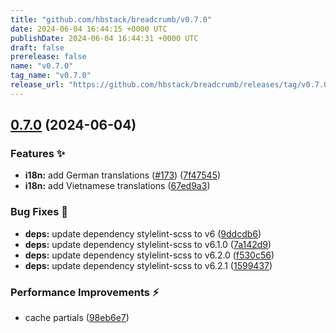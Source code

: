 ```yaml
---
title: "github.com/hbstack/breadcrumb/v0.7.0"
date: 2024-06-04 16:44:15 +0000 UTC
publishDate: 2024-06-04 16:44:31 +0000 UTC
draft: false
prerelease: false
name: "v0.7.0"
tag_name: "v0.7.0"
release_url: "https://github.com/hbstack/breadcrumb/releases/tag/v0.7.0"
---
```


## [0.7.0](https://github.com/hbstack/breadcrumb/compare/v0.6.0...v0.7.0) (2024-06-04)


### Features ✨

* **i18n:** add German translations ([#173](https://github.com/hbstack/breadcrumb/issues/173)) ([7f47545](https://github.com/hbstack/breadcrumb/commit/7f47545f1ddaee964a0431c213891651e4167883))
* **i18n:** add Vietnamese translations ([67ed9a3](https://github.com/hbstack/breadcrumb/commit/67ed9a388ecde98ee05868e85f9b15d1133ae091))


### Bug Fixes 🐞

* **deps:** update dependency stylelint-scss to v6 ([9ddcdb6](https://github.com/hbstack/breadcrumb/commit/9ddcdb68f4c3aea36c1660837c0cd624c2b603d6))
* **deps:** update dependency stylelint-scss to v6.1.0 ([7a142d9](https://github.com/hbstack/breadcrumb/commit/7a142d949c4cef0b9a35c15398d178c1a21e066b))
* **deps:** update dependency stylelint-scss to v6.2.0 ([f530c56](https://github.com/hbstack/breadcrumb/commit/f530c563ade7188c8fce686e98f16d5364c5968f))
* **deps:** update dependency stylelint-scss to v6.2.1 ([1599437](https://github.com/hbstack/breadcrumb/commit/159943777ea64a2ffbbfbb09008ee48009b28ca5))


### Performance Improvements ⚡️

* cache partials ([98eb6e7](https://github.com/hbstack/breadcrumb/commit/98eb6e7afe2e991733a31943d33dafbd2ee0189f))
